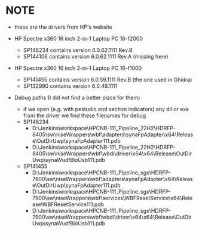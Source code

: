# NOTE

- these are the drivers from HP's website
- HP Spectre x360 16 inch 2-in-1 Laptop PC 16-f2000
    - SP148234 contains version 6.0.62.1111 Rev.B
    - SP144106 contains version 6.0.62.1111 Rev.A (missing here)
- HP Spectre x360 16 inch 2-in-1 Laptop PC 16-f1000
    - SP141455 contains version 6.0.59.1111 Rev.B (the one used in Ghidra)
    - SP132990 contains version 6.0.49.1111

- Debug paths (I did not find a better place for them)
    - if we open (e.g. with pestudio and section indicators) any dll or exe from the driver we find these filenames for debug
    - SP148234
        - D:\Jenkins\workspace\HPCNB-111_Pipeline_22H2\HDRFP-8405\sw\niseWrappers\wbf\adapters\synaFpAdapter\x64\Release\OutDirUwp\synaFpAdapter111.pdb
        - D:\Jenkins\workspace\HPCNB-111_Pipeline_22H2\HDRFP-8405\sw\niseWrappers\wbf\wbdi\driver\x64\x64\Release\OutDirUwp\synaWudfBioUsb111.pdb
    - SP141455
        - D:\Jenkins\workspace\HPCNB-111_Pipeline_sgx\HDRFP-7900\sw\niseWrappers\wbf\adapters\synaFpAdapter\x64\Release\OutDirUwp\synaFpAdapter111.pdb
        - D:\Jenkins\workspace\HPCNB-111_Pipeline_sgx\HDRFP-7900\sw\niseWrappers\wbf\services\WBFResetService\x64\Release\WBFResetService111.pdb
        - D:\Jenkins\workspace\HPCNB-111_Pipeline_sgx\HDRFP-7900\sw\niseWrappers\wbf\wbdi\driver\x64\x64\Release\OutDirUwp\synaWudfBioUsb111.pdb


